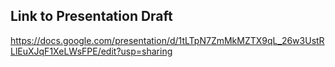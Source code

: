 ## Link to Presentation Draft

https://docs.google.com/presentation/d/1tLTpN7ZmMkMZTX9qL_26w3UstRLlEuXJqF1XeLWsFPE/edit?usp=sharing
